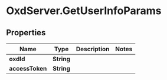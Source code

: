 # OxdServer.GetUserInfoParams

## Properties
Name | Type | Description | Notes
------------ | ------------- | ------------- | -------------
**oxdId** | **String** |  | 
**accessToken** | **String** |  | 


